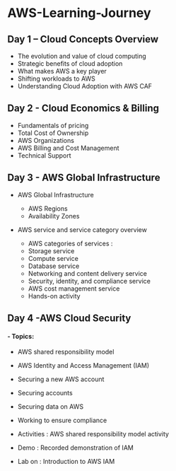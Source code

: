 # AWS-Learning-Journey

## Day 1 – Cloud Concepts Overview
 - The evolution and value of cloud computing
 - Strategic benefits of cloud adoption
 - What makes AWS a key player
 - Shifting workloads to AWS
 - Understanding Cloud Adoption with AWS CAF

## Day 2 - Cloud Economics & Billing 
 - Fundamentals of pricing
 - Total Cost of Ownership
 - AWS Organizations
 - AWS Billing and Cost Management
 - Technical Support

 ## Day 3 - AWS Global Infrastructure
 - AWS Global Infrastructure
      - AWS Regions
      - Availability Zones
      
   
 - AWS service and service category overview
      - AWS categories of services :
      - Storage service 
      - Compute service 
      - Database service 
      - Networking and content delivery service
      - Security, identity, and compliance service
      - AWS cost management service
      - Hands-on activity

 ## Day 4 -AWS Cloud Security
   #### - Topics:
      
  - AWS shared responsibility model
  - AWS Identity and Access Management (IAM)
  - Securing a new AWS account
  - Securing accounts
  - Securing data on AWS
  - Working to ensure compliance
    
  - Activities : 
    AWS shared responsibility model activity
  - Demo :
    Recorded demonstration of IAM
  - Lab on :
    Introduction to AWS IAM
